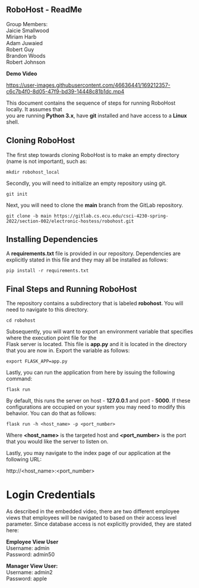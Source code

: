 ## RoboHost - ReadMe

Group Members:         
Jaicie Smallwood  
Miriam Harb  
Adam Juwaied  
Robert Guy  
Brandon Woods  
Robert Johnson  

**Demo Video**



https://user-images.githubusercontent.com/46636441/169212357-c6c7b4f0-8d05-47f9-bd39-14448c81b1dc.mp4


This document contains the sequence of steps for running RoboHost locally. It assumes that  
you are running **Python 3.x**, have **git** installed and have access to a **Linux** shell.

## Cloning RoboHost

The first step towards cloning RoboHost is to make an empty directory (name is not important), such as:

```
mkdir robohost_local
```

Secondly, you will need to initialize an empty repository using git.

```
git init
```

Next, you will need to clone the **main** branch from the GitLab repository.

```
git clone -b main https://gitlab.cs.ecu.edu/csci-4230-spring-2022/section-002/electronic-hostess/robohost.git
```

## Installing Dependencies

A **requirements.txt** file is provided in our repository. Dependencies are explicitly stated in this file and they
may all be installed as follows:

```
pip install -r requirements.txt
```

## Final Steps and Running RoboHost

The repository contains a subdirectory that is labeled **robohost**. You will need to navigate to this directory.

```
cd robohost
```

Subsequently, you will want to export an environment variable that specifies where the execution point file for the  
Flask server is located. This file is **app.py** and it is located in the directory that you are now in. Export the
variable as follows:

```
export FLASK_APP=app.py
```

Lastly, you can run the application from here by issuing the following command:

```
flask run
```

By default, this runs the server on host - **127.0.0.1** and port - **5000**. If these configurations
are occupied on your system you may need to modify this behavior. You can do that as follows:

```
flask run -h <host_name> -p <port_number>
```

Where **<host_name>** is the targeted host and **<port_number>** is the port that you would like the server
to listen on.

Lastly, you may navigate to the index page of our application at the following URL:  

http://<host_name>:<port_number>  

# Login Credentials
As described in the embedded video, there are two different employee views that employees will be navigated to based on their access level 
parameter. Since database access is not explicitly provided, they are stated here:

**Employee View User**  
  Username: admin  
  Password: admin50  
  
**Manager View User:**  
  Username: admin2  
  Password: apple  
